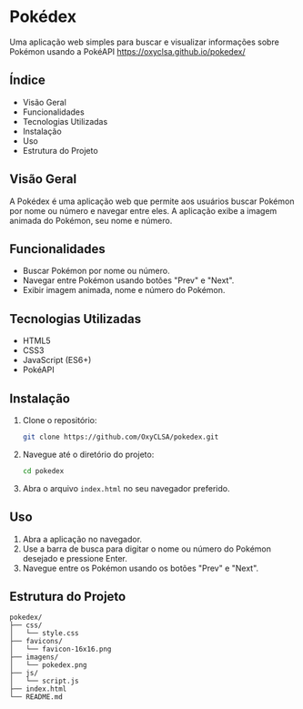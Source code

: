
# Pokédex

Uma aplicação web simples para buscar e visualizar informações sobre Pokémon usando a PokéAPI https://oxyclsa.github.io/pokedex/

## Índice

- Visão Geral
- Funcionalidades
- Tecnologias Utilizadas
- Instalação
- Uso
- Estrutura do Projeto

## Visão Geral

A Pokédex é uma aplicação web que permite aos usuários buscar Pokémon por nome ou número e navegar entre eles. A aplicação exibe a imagem animada do Pokémon, seu nome e número.

## Funcionalidades

- Buscar Pokémon por nome ou número.
- Navegar entre Pokémon usando botões "Prev" e "Next".
- Exibir imagem animada, nome e número do Pokémon.

## Tecnologias Utilizadas

- HTML5
- CSS3
- JavaScript (ES6+)
- PokéAPI

## Instalação

1. Clone o repositório:
    ```bash
    git clone https://github.com/OxyCLSA/pokedex.git
    ```
2. Navegue até o diretório do projeto:
    ```bash
    cd pokedex
    ```
3. Abra o arquivo `index.html` no seu navegador preferido.

## Uso

1. Abra a aplicação no navegador.
2. Use a barra de busca para digitar o nome ou número do Pokémon desejado e pressione Enter.
3. Navegue entre os Pokémon usando os botões "Prev" e "Next".

## Estrutura do Projeto

```plaintext
pokedex/
├── css/
│   └── style.css
├── favicons/
│   └── favicon-16x16.png
├── imagens/
│   └── pokedex.png
├── js/
│   └── script.js
├── index.html
└── README.md
